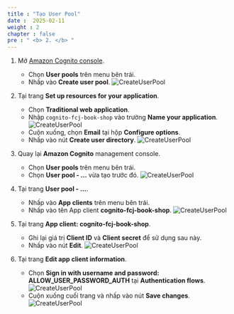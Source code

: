 ```yaml
---
title : "Tạo User Pool"
date :  2025-02-11
weight : 2
chapter : false
pre : " <b> 2. </b> "
---
```

1. Mở [Amazon Cognito console](https://us-east-1.console.aws.amazon.com/cognito/v2/home?region=us-east-1).
    - Chọn **User pools** trên menu bên trái.
    - Nhấp vào **Create user pool**.
      ![CreateUserPool](/images/temp/1/4.png?width=90pc)

2. Tại trang **Set up resources for your application**.
    - Chọn **Traditional web application**.
    - Nhập `cognito-fcj-book-shop` vào trường **Name your application**.
      ![CreateUserPool](/images/temp/1/5.png?width=90pc)
    - Cuộn xuống, chọn **Email** tại hộp **Configure options**.
    - Nhấp vào nút **Create user directory**.
      ![CreateUserPool](/images/temp/1/6.png?width=90pc)

3. Quay lại **Amazon Cognito** management console.
    - Chọn **User pools** trên menu bên trái.
    - Chọn **User pool - ...** vừa tạo trước đó.
      ![CreateUserPool](/images/temp/1/7.png?width=90pc)

4. Tại trang **User pool - ...**.
    - Nhấp vào **App clients** trên menu bên trái.
    - Nhấp vào tên App client **cognito-fcj-book-shop**.
      ![CreateUserPool](/images/temp/1/8.png?width=90pc)

5. Tại trang **App client: cognito-fcj-book-shop**.
    - Ghi lại giá trị **Client ID** và **Client secret** để sử dụng sau này.
    - Nhấp vào nút **Edit**.
      ![CreateUserPool](/images/temp/1/9.png?width=90pc)

6. Tại trang **Edit app client information**.
    - Chọn **Sign in with username and password: ALLOW_USER_PASSWORD_AUTH** tại **Authentication flows**.
      ![CreateUserPool](/images/temp/1/10.png?width=90pc)
    - Cuộn xuống cuối trang và nhấp vào nút **Save changes**.
      ![CreateUserPool](/images/temp/1/11.png?width=90pc)
